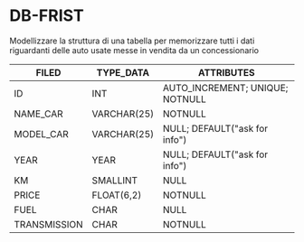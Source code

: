 # DB-FRIST

Modellizzare la struttura di una tabella per memorizzare
tutti i dati riguardanti delle auto usate messe in vendita
da un concessionario

| FILED        | TYPE_DATA   | ATTRIBUTES                      |
| ------------ | ----------- | ------------------------------- |
| ID           | INT         | AUTO_INCREMENT; UNIQUE; NOTNULL |
| NAME_CAR     | VARCHAR(25) | NOTNULL                         |
| MODEL_CAR    | VARCHAR(25) | NULL; DEFAULT("ask for info")   |
| YEAR         | YEAR        | NULL; DEFAULT("ask for info")   |
| KM           | SMALLINT    | NULL                            |
| PRICE        | FLOAT(6,2)  | NOTNULL                         |
| FUEL         | CHAR        | NULL                            |
| TRANSMISSION | CHAR        | NOTNULL                         |
